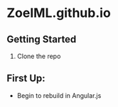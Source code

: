 # ZoeIML.github.io

## Getting Started
1. Clone the repo

## First Up:
- Begin to rebuild in Angular.js
